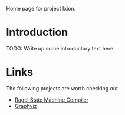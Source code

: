 Home page for project Ixion.
# Introduction
TODO: Write up some introductory text here.

# Links
The following projects are worth checking out.
* [Ragel State Machine Compiler](http://www.complang.org/ragel/)
* [Graphviz](http://www.graphviz.org/)